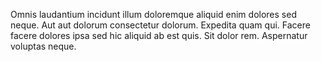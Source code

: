 Omnis laudantium incidunt illum doloremque aliquid enim dolores sed neque. Aut aut dolorum consectetur dolorum. Expedita quam qui. Facere facere dolores ipsa sed hic aliquid ab est quis. Sit dolor rem. Aspernatur voluptas neque.